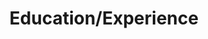 ---
title: Education/Experience
type: landing

sections:
  - block: accomplishments
    content:
      title: Education
      subtitle: ''
      text: ''
      # Date format: https://wowchemy.com/docs/customization/#date-format
      date_format: July, 2020
      # Accomplishments.
      #   Add/remove as many `items` blocks below as you like.
      #   `title`, `organization`, and `date_start` are the required parameters.
      #   Leave other parameters empty if not required.
      #   Begin multi-line descriptions with YAML's `|2-` multi-line prefix.
      items:
        - title: B.S. Department of Crop Science and Biotechnology (main)
          date_end: ''
          date_start: '2023-03-01'
          description: ''
          icon: jbnu
          organization: JBNU
          organization_url: https://www.jbnu.ac.kr/
          url: 'https://crop.jbnu.ac.kr/'
        - title: B.S. Computer Science and Artificial Intelligence (double)
          date_end: ''
          date_start: '2024-06-01'
          description: ''
          icon: jbnu
          organization: JBNU
          organization_url: https://www.jbnu.ac.kr/
          url: 'https://csai.jbnu.ac.kr/'
      # Choose how many columns the section has. Valid values: '1' or '2'.
      columns: '2'

  - block: experience
    content:
      title: 경력
      # Date format for experience
      #   Refer to https://wowchemy.com/docs/customization/#date-format
      date_format: 2006년 2월
      # Experiences.
      #   Add/remove as many experience `items` below as you like.
      #   Required fields are `title`, `company`, and `date_start`.
      #   Leave `date_end` empty if it's your current employer.
      #   Begin multi-line descriptions with YAML's `|2-` multi-line prefix.
      items:
        - title: 강사 (근로장학생)
          company: 전주주부평생학교
          company_url: 'https://jjschool.modoo.at/'
          company_logo: 
          location: 전주
          date_start: '2024-03-01'
          date_end: ''
          description: |2-
              - 행정지원
              - 검정고시반 (중/고) 사회 강의
    design:
      # Choose how many columns the section has. Valid values: '1' or '2'.
      columns: '1'
---